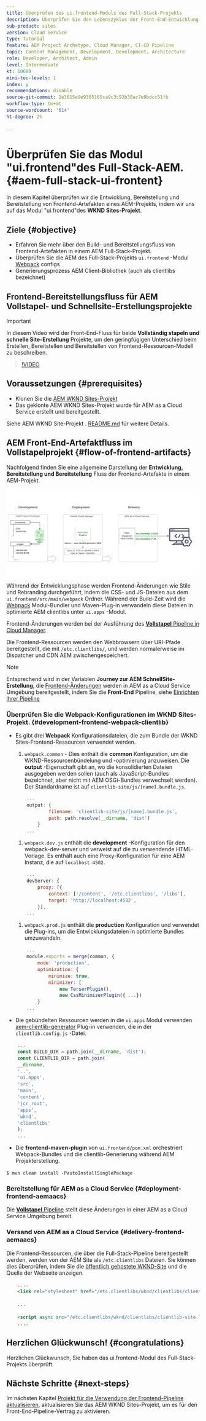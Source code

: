 ```yaml
---
title: Überprüfen des ui.frontend-Moduls des Full-Stack-Projekts
description: Überprüfen Sie den Lebenszyklus der Front-End-Entwicklung, -Bereitstellung und -Bereitstellung eines maven-basierten AEM Sites-Vollstapelprojekts.
sub-product: sites
version: Cloud Service
type: Tutorial
feature: AEM Project Archetype, Cloud Manager, CI-CD Pipeline
topic: Content Management, Development, Development, Architecture
role: Developer, Architect, Admin
level: Intermediate
kt: 10689
mini-toc-levels: 1
index: y
recommendations: disable
source-git-commit: 2e3615e9e9305165ca9c3c93b38ac7e9bdcc51fb
workflow-type: tm+mt
source-wordcount: '614'
ht-degree: 2%

---
```



# Überprüfen Sie das Modul &quot;ui.frontend&quot;des Full-Stack-AEM. {#aem-full-stack-ui-frontent}

In diesem Kapitel überprüfen wir die Entwicklung, Bereitstellung und Bereitstellung von Frontend-Artefakten eines AEM-Projekts, indem wir uns auf das Modul &quot;ui.frontend&quot;des __WKND Sites-Projekt__.


## Ziele {#objective}

* Erfahren Sie mehr über den Build- und Bereitstellungsfluss von Frontend-Artefakten in einem AEM Full-Stack-Projekt.
* Überprüfen Sie die AEM des Full-Stack-Projekts `ui.frontend` -Modul [Webpack](https://webpack.js.org/) configs
* Generierungsprozess AEM Client-Bibliothek (auch als clientlibs bezeichnet)

## Frontend-Bereitstellungsfluss für AEM Vollstapel- und Schnellsite-Erstellungsprojekte

>[!IMPORTANT]
>
>In diesem Video wird der Front-End-Fluss für beide **Vollständig stapeln und schnelle Site-Erstellung** Projekte, um den geringfügigen Unterschied beim Erstellen, Bereitstellen und Bereitstellen von Frontend-Ressourcen-Modell zu beschreiben.

>[!VIDEO](https://video.tv.adobe.com/v/3409344/)

## Voraussetzungen {#prerequisites}


* Klonen Sie die [AEM WKND Sites-Projekt](https://github.com/adobe/aem-guides-wknd)
* Das geklonte AEM WKND Sites-Projekt wurde für AEM as a Cloud Service erstellt und bereitgestellt.

Siehe AEM WKND Site-Projekt . [README.md](https://github.com/adobe/aem-guides-wknd/blob/main/README.md) für weitere Details.

## AEM Front-End-Artefaktfluss im Vollstapelprojekt {#flow-of-frontend-artifacts}

Nachfolgend finden Sie eine allgemeine Darstellung der __Entwicklung, Bereitstellung und Bereitstellung__ Fluss der Frontend-Artefakte in einem AEM-Projekt.

![Entwicklung, Bereitstellung und Bereitstellung von Frontend-Artefakten](assets/Dev-Deploy-Delivery-AEM-Project.png)


Während der Entwicklungsphase werden Frontend-Änderungen wie Stile und Rebranding durchgeführt, indem die CSS- und JS-Dateien aus dem `ui.frontend/src/main/webpack` Ordner. Während der Build-Zeit wird die [Webpack](https://webpack.js.org/) Modul-Bundler und Maven-Plug-in verwandeln diese Dateien in optimierte AEM clientlibs unter `ui.apps` -Modul.

Frontend-Änderungen werden bei der Ausführung des [__Vollstapel__ Pipeline in Cloud Manager](https://experienceleague.adobe.com/docs/experience-manager-cloud-service/content/implementing/using-cloud-manager/cicd-pipelines/introduction-ci-cd-pipelines.html).

Die Frontend-Ressourcen werden den Webbrowsern über URI-Pfade bereitgestellt, die mit `/etc.clientlibs/`, und werden normalerweise im Dispatcher und CDN AEM zwischengespeichert.


>[!NOTE]
>
> Entsprechend wird in der Variablen __Journey zur AEM SchnellSite-Erstellung__, die [Frontend-Änderungen](https://experienceleague.adobe.com/docs/experience-manager-cloud-service/content/sites/administering/site-creation/quick-site/customize-theme.html) werden in AEM as a Cloud Service Umgebung bereitgestellt, indem Sie die __Front-End__ Pipeline, siehe [Einrichten Ihrer Pipeline](https://experienceleague.adobe.com/docs/experience-manager-cloud-service/content/sites/administering/site-creation/quick-site/pipeline-setup.html)

### Überprüfen Sie die Webpack-Konfigurationen im WKND Sites-Projekt. {#development-frontend-webpack-clientlib}

* Es gibt drei __Webpack__ Konfigurationsdateien, die zum Bundle der WKND Sites-Frontend-Ressourcen verwendet werden.

   1. `webpack.common` - Dies enthält die __common__ Konfiguration, um die WKND-Ressourcenbündelung und -optimierung anzuweisen. Die __output__ -Eigenschaft gibt an, wo die konsolidierten Dateien ausgegeben werden sollen (auch als JavaScript-Bundles bezeichnet, aber nicht mit AEM OSGi-Bundles verwechselt werden). Der Standardname ist auf `clientlib-site/js/[name].bundle.js`.

   ```javascript
       ...
       output: {
               filename: 'clientlib-site/js/[name].bundle.js',
               path: path.resolve(__dirname, 'dist')
           }
       ...    
   ```

   1. `webpack.dev.js` enthält die __development__ -Konfiguration für den webpack-dev-server und verweist auf die zu verwendende HTML-Vorlage. Es enthält auch eine Proxy-Konfiguration für eine AEM Instanz, die auf `localhost:4502`.

   ```javascript
       ...
       devServer: {
           proxy: [{
               context: ['/content', '/etc.clientlibs', '/libs'],
               target: 'http://localhost:4502',
           }],
       ...    
   ```

   1. `webpack.prod.js` enthält die __production__ Konfiguration und verwendet die Plug-ins, um die Entwicklungsdateien in optimierte Bundles umzuwandeln.

   ```javascript
       ...
       module.exports = merge(common, {
           mode: 'production',
           optimization: {
               minimize: true,
               minimizer: [
                   new TerserPlugin(),
                   new CssMinimizerPlugin({ ...})
           }
       ...    
   ```


* Die gebündelten Ressourcen werden in die `ui.apps` Modul verwenden [aem-clientlib-generator](https://www.npmjs.com/package/aem-clientlib-generator) Plug-in verwenden, die in der `clientlib.config.js` -Datei.

```javascript
    ...
    const BUILD_DIR = path.join(__dirname, 'dist');
    const CLIENTLIB_DIR = path.join(
    __dirname,
    '..',
    'ui.apps',
    'src',
    'main',
    'content',
    'jcr_root',
    'apps',
    'wknd',
    'clientlibs'
    );
    ...
```

* Die __frontend-maven-plugin__ von `ui.frontend/pom.xml` orchestriert Webpack-Bundles und die clientlib-Generierung während AEM Projekterstellung.

`$ mvn clean install -PautoInstallSinglePackage`

### Bereitstellung für AEM as a Cloud Service {#deployment-frontend-aemaacs}

Die [__Vollstapel__ Pipeline](https://experienceleague.adobe.com/docs/experience-manager-cloud-service/content/implementing/using-cloud-manager/cicd-pipelines/introduction-ci-cd-pipelines.html?#full-stack-pipeline) stellt diese Änderungen in einer AEM as a Cloud Service Umgebung bereit.


### Versand von AEM as a Cloud Service {#delivery-frontend-aemaacs}

Die Frontend-Ressourcen, die über die Full-Stack-Pipeline bereitgestellt werden, werden von der AEM Site als `/etc.clientlibs` Dateien. Sie können dies überprüfen, indem Sie die [öffentlich gehostete WKND-Site](https://wknd.site/content/wknd/us/en.html) und die Quelle der Webseite anzeigen.

```html
    ....
    <link rel="stylesheet" href="/etc.clientlibs/wknd/clientlibs/clientlib-site.lc-181cd4102f7f49aa30eea548a7715c31-lc.min.css" type="text/css">

    ...

    <script async src="/etc.clientlibs/wknd/clientlibs/clientlib-site.lc-d4e7c03fe5c6a405a23b3ca1cc3dcd3d-lc.min.js"></script>
    ....
```

## Herzlichen Glückwunsch! {#congratulations}

Herzlichen Glückwunsch, Sie haben das ui.frontend-Modul des Full-Stack-Projekts überprüft.

## Nächste Schritte {#next-steps}

Im nächsten Kapitel [Projekt für die Verwendung der Frontend-Pipeline aktualisieren](update-project.md), aktualisieren Sie das AEM WKND Sites-Projekt, um es für den Front-End-Pipeline-Vertrag zu aktivieren.
